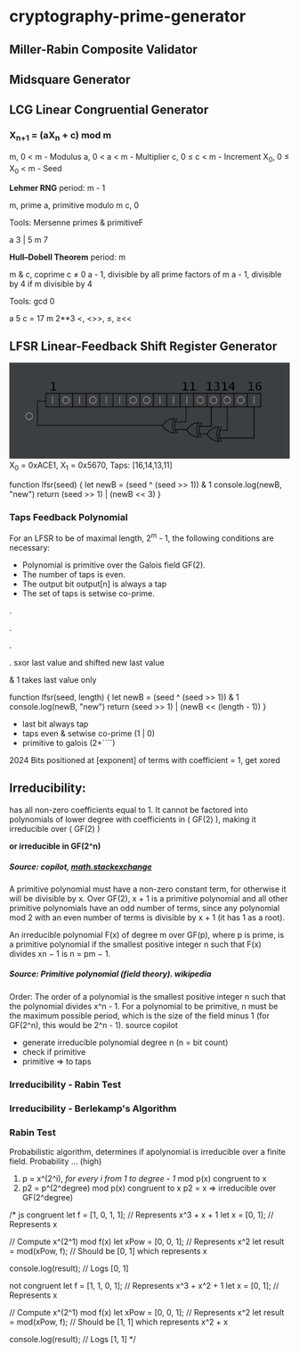 # cryptography-prime-generator

## **Miller-Rabin** Composite Validator

## **Midsquare** Generator



## **LCG** Linear Congruential Generator

### X<sub>n+1</sub> = (aX<sub>n</sub> + c) mod m  

m, 0 < m - Modulus
a, 0 < a < m - Multiplier
c, 0 ≤ c < m - Increment
X<sub>0</sub>, 0 ≤ X<sub>0</sub> < m - Seed

**Lehmer RNG** period: m - 1

m, prime
a, primitive modulo m
c, 0

Tools: Mersenne primes & primitiveF

a 3 | 5
m 7

**Hull–Dobell Theorem** period: m

m & c, coprime c ≠ 0
a - 1, divisible by all prime factors of m
a - 1, divisible by 4 if m divisible by 4

Tools: gcd 0

a 5
c = 17
m 2**3
<, <>>, ≤, ≥<<

## **LFSR** Linear-Feedback Shift Register Generator
![16-bit LFSR.](/public/16-bit_lfsr.jpg)
X<sub>0</sub> = 0xACE1, X<sub>1</sub> = 0x5670, Taps: [16,14,13,11]

function lfsr(seed) {
    let newB = (seed ^ (seed >> 1)) & 1
    console.log(newB, "new")
    return (seed >> 1) | (newB << 3)
}

### Taps Feedback Polynomial

For an LFSR to be of maximal length, 2<sup>m</sup> - 1, the following conditions are necessary:

- Polynomial is primitive over the Galois field GF(2).
- The number of taps is even.
- The output bit output[n] is always a tap
- The set of taps is setwise co-prime.

.

.

.

.
sxor last value and shifted new last value

& 1 takes last value only

function lfsr(seed, length) {
    let newB = (seed ^ (seed >> 1)) & 1
    console.log(newB, "new")
    return (seed >> 1) | (newB << (length - 1))
}

- last bit always tap
- taps even & setwise co-prime (1 | 0)
- primitive to galois (2+´´´´)

2024
Bits positioned at [exponent] of terms with coefficient = 1, get xored


## Irreducibility:

has all non-zero coefficients equal to 1. It cannot be factored into polynomials of lower degree with coefficients in ( GF(2) ), making it irreducible over ( GF(2) )

**or irreducible in GF(2^n)**
##### Source: copilot, [math.stackexchange](https://math.stackexchange.com/questions/1343450/how-can-i-prove-irreducibility-of-polynomial-over-a-finite-field)

A primitive polynomial must have a non-zero constant term, for otherwise it will be divisible by x. Over GF(2), x + 1 is a primitive polynomial and all other primitive polynomials have an odd number of terms, since any polynomial mod 2 with an even number of terms is divisible by x + 1 (it has 1 as a root).

An irreducible polynomial F(x) of degree m over GF(p), where p is prime, is a primitive polynomial if the smallest positive integer n such that F(x) divides xn − 1 is n = pm − 1.

##### Source: Primitive polynomial (field theory). wikipedia

Order: The order of a polynomial is the smallest positive integer n such that the polynomial divides x^n - 1. For a polynomial to be primitive, n must be the maximum possible period, which is the size of the field minus 1 (for GF(2^n), this would be 2^n - 1). source copilot

- generate irreducible polynomial degree n (n = bit count)
- check if primitive
- primitive => to taps

### Irreducibility - **Rabin Test**
### Irreducibility - **Berlekamp's Algorithm**



### Rabin Test

Probabilistic algorithm, determines if apolynomial is irreducible over a finite field. Probability ... (high)

1. p = x^(2^i), *for every i from 1 to degree - 1* mod p(x) congruent to x
2. p2 = p^(2^degree) mod p(x) congruent to x
p2 = x => irreducible over GF(2^degree)

/*
js
congruent
let f = [1, 0, 1, 1]; // Represents x^3 + x + 1
let x = [0, 1]; // Represents x

// Compute x^(2^1) mod f(x)
let xPow = [0, 0, 1]; // Represents x^2
let result = mod(xPow, f); // Should be [0, 1] which represents x

console.log(result); // Logs [0, 1]

not congruent
let f = [1, 1, 0, 1]; // Represents x^3 + x^2 + 1
let x = [0, 1]; // Represents x

// Compute x^(2^1) mod f(x)
let xPow = [0, 0, 1]; // Represents x^2
let result = mod(xPow, f); // Should be [1, 1] which represents x^2 + x

console.log(result); // Logs [1, 1]
*/